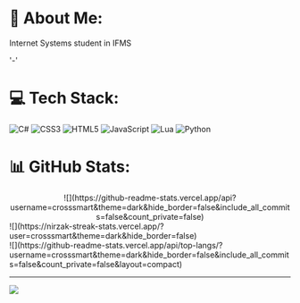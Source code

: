 # 💫 About Me:
Internet Systems student in IFMS

'-'

# 💻 Tech Stack:
![C#](https://img.shields.io/badge/c%23-%23239120.svg?style=plastic&logo=csharp&logoColor=white) ![CSS3](https://img.shields.io/badge/css3-%231572B6.svg?style=plastic&logo=css3&logoColor=white) ![HTML5](https://img.shields.io/badge/html5-%23E34F26.svg?style=plastic&logo=html5&logoColor=white) ![JavaScript](https://img.shields.io/badge/javascript-%23323330.svg?style=plastic&logo=javascript&logoColor=%23F7DF1E) ![Lua](https://img.shields.io/badge/lua-%232C2D72.svg?style=plastic&logo=lua&logoColor=white) ![Python](https://img.shields.io/badge/python-3670A0?style=plastic&logo=python&logoColor=ffdd54)
# 📊 GitHub Stats:

<div align="center"> 
  ![](https://github-readme-stats.vercel.app/api?username=crosssmart&theme=dark&hide_border=false&include_all_commits=false&count_private=false)<br/>
</div>
![](https://nirzak-streak-stats.vercel.app/?user=crosssmart&theme=dark&hide_border=false)<br/>
![](https://github-readme-stats.vercel.app/api/top-langs/?username=crosssmart&theme=dark&hide_border=false&include_all_commits=false&count_private=false&layout=compact)


---
[![](https://visitcount.itsvg.in/api?id=crosssmart&icon=0&color=0)](https://visitcount.itsvg.in)

<!-- Proudly created with GPRM ( https://gprm.itsvg.in ) -->
